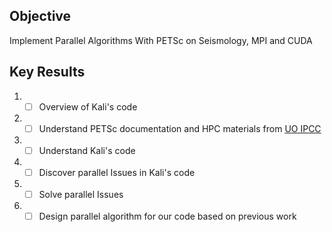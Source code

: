 ## Objective
Implement Parallel Algorithms With PETSc on Seismology, MPI and CUDA

## Key Results

1. - [ ] Overview of Kali's code
2. - [ ] Understand PETSc documentation and HPC materials from [UO IPCC](http://ipcc.cs.uoregon.edu/curriculum.html)
3. - [ ] Understand Kali's code
4. - [ ] Discover parallel Issues in Kali's code
5. - [ ] Solve parallel Issues
6. - [ ] Design parallel algorithm for our code based on previous work
